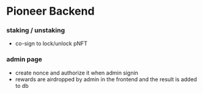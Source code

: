 # Pioneer Backend

### staking / unstaking

- co-sign to lock/unlock pNFT

### admin page

- create nonce and authorize it when admin signin
- rewards are airdropped by admin in the frontend and the result is added to db
